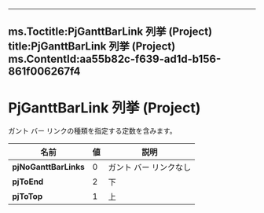 

---
ms.Toctitle:PjGanttBarLink 列挙 (Project)
title:PjGanttBarLink 列挙 (Project)
ms.ContentId:aa55b82c-f639-ad1d-b156-861f006267f4
---
# PjGanttBarLink 列挙 (Project)




ガント バー リンクの種類を指定する定数を含みます。

|**名前**|**値**|**説明**|
|---|---|---|
|**pjNoGanttBarLinks**|0|ガント バー リンクなし|
|**pjToEnd**|2|下|
|**pjToTop**|1|上|





